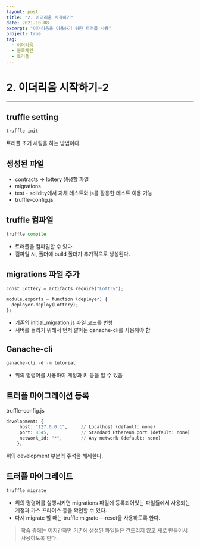 ```yaml
---
layout: post
title: "2. 이더리움 시작하기"
date: 2021-10-08
excerpt: "이더리움을 이용하기 위한 트러플 사용"
project: true
tag:
  - 이더리움
  - 블록체인
  - 트러플
---
```


# 2. 이더리움 시작하기-2

---

## truffle setting

```python
truffle init
```

트러플 초기 세팅을 하는 방법이다.

## 생성된 파일

- contracts → lottery 생성할 파일
- migrations
- test - solidity에서 자체 테스트와 js를 활용한 테스트 이용 가능
- truffle-config.js

## truffle 컴파일

```python
truffle compile
```

- 트러플을 컴파일할 수 있다.
- 컴파일 시, 폴더에 build 폴더가 추가적으로 생성된다.

## migrations 파일 추가

```python
const Lottery = artifacts.require("Lottry");

module.exports = function (deployer) {
  deployer.deploy(Lottery);
};
```

- 기존의 initial_migration.js 파일 코드를 변형
- 서버를 돌리기 위해서 먼저 깔아둔 ganache-cli를 사용해야 함

## Ganache-cli

```python
ganache-cli -d -m tutorial
```

- 위의 명령어를 사용하여 계정과 키 등을 알 수 있음

## 트러플 마이그레이션 등록

truffle-config.js

```python
development: {
     host: "127.0.0.1",     // Localhost (default: none)
     port: 8545,            // Standard Ethereum port (default: none)
     network_id: "*",       // Any network (default: none)
    },
```

위의 development 부분의 주석을 해제한다.

## 트러플 마이그레이트

```python
truffle migrate
```

- 위의 명령어를 실행시키면 migrations 파일에 등록되어있는 파일들에서 사용되는 계정과 가스 프라이스 등을 확인할 수 있다.
- 다시 migrate 할 때는 truffle migrate —reset을 사용하도록 한다.

> 학습 중에는 어지간하면 기존에 생성된 파일들은 건드리지 않고 새로 만들어서 사용하도록 한다.

